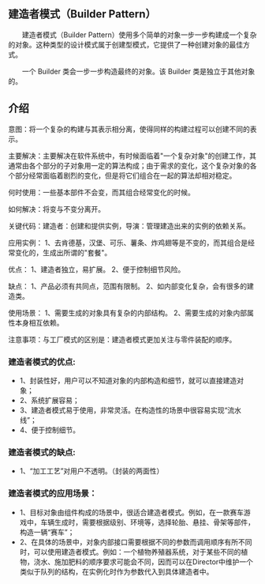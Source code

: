 ## 建造者模式（Builder Pattern）

&emsp;&emsp;建造者模式（Builder Pattern）使用多个简单的对象一步一步构建成一个复杂的对象。这种类型的设计模式属于创建型模式，它提供了一种创建对象的最佳方式。

&emsp;&emsp;一个 Builder 类会一步一步构造最终的对象。该 Builder 类是独立于其他对象的。

## 介绍
意图：将一个复杂的构建与其表示相分离，使得同样的构建过程可以创建不同的表示。

主要解决：主要解决在软件系统中，有时候面临着"一个复杂对象"的创建工作，其通常由各个部分的子对象用一定的算法构成；由于需求的变化，这个复杂对象的各个部分经常面临着剧烈的变化，但是将它们组合在一起的算法却相对稳定。

何时使用：一些基本部件不会变，而其组合经常变化的时候。

如何解决：将变与不变分离开。

关键代码：建造者：创建和提供实例，导演：管理建造出来的实例的依赖关系。

应用实例： 1、去肯德基，汉堡、可乐、薯条、炸鸡翅等是不变的，而其组合是经常变化的，生成出所谓的"套餐"。

优点： 1、建造者独立，易扩展。 2、便于控制细节风险。

缺点： 1、产品必须有共同点，范围有限制。 2、如内部变化复杂，会有很多的建造类。

使用场景： 1、需要生成的对象具有复杂的内部结构。 2、需要生成的对象内部属性本身相互依赖。

注意事项：与工厂模式的区别是：建造者模式更加关注与零件装配的顺序。

### 建造者模式的优点:
- 1、封装性好，用户可以不知道对象的内部构造和细节，就可以直接建造对象；
- 2、系统扩展容易；
- 3、建造者模式易于使用，非常灵活。在构造性的场景中很容易实现“流水线”；
- 4、便于控制细节。

### 建造者模式的缺点:
- 1、“加工工艺”对用户不透明。（封装的两面性）

### 建造者模式的应用场景：
- 1、目标对象由组件构成的场景中，很适合建造者模式。例如，在一款赛车游戏中，车辆生成时，需要根据级别、环境等，选择轮胎、悬挂、骨架等部件，构造一辆“赛车”；
- 2、在具体的场景中，对象内部接口需要根据不同的参数而调用顺序有所不同时，可以使用建造者模式。例如：一个植物养殖器系统，对于某些不同的植物，浇水、施加肥料的顺序要求可能会不同，因而可以在Director中维护一个类似于队列的结构，在实例化时作为参数代入到具体建造者中。